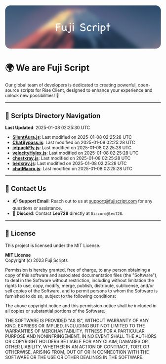 ![Banner](.github/b.webp)

# 🌍 **We are Fuji Script**

Our global team of developers is dedicated to creating powerful, open-source scripts for Rise Client, designed to enhance your experience and unlock new possibilities! 🌟

---
<!-- SCRIPTS_NAVIGATION_START -->
## 📂 **Scripts Directory Navigation**

**Last Updated**: 2025-01-08 02:25:30 UTC

- **[SilentAura.js](scripts/SilentAura.js)**: Last modified on 2025-01-08 02:25:28 UTC
- **[ChatBypass.js](scripts/ChatBypass.js)**: Last modified on 2025-01-08 02:25:28 UTC
- **[jetpackFly.js](scripts/jetpackFly.js)**: Last modified on 2025-01-08 02:25:28 UTC
- **[velocityHylex.js](scripts/velocityHylex.js)**: Last modified on 2025-01-08 02:25:28 UTC
- **[chestxray.js](scripts/chestxray.js)**: Last modified on 2025-01-08 02:25:28 UTC
- **[bedxray.js](scripts/bedxray.js)**: Last modified on 2025-01-08 02:25:28 UTC
- **[chatMacro.js](scripts/chatMacro.js)**: Last modified on 2025-01-08 02:25:28 UTC

<!-- SCRIPTS_NAVIGATION_END -->

---

## 💬 **Contact Us**  
- 📬 **Support Email**: Reach out to us at [support@fujiscript.com](mailto:support@fujiscript.com) for any questions or assistance.  
- 💬 **Discord**: Contact **Leo728** directly at `Discord@leo728`.

---

## 📜 **License**

This project is licensed under the MIT License.  

**MIT License**  
Copyright (c) 2023 Fuji Scripts  

Permission is hereby granted, free of charge, to any person obtaining a copy of this software and associated documentation files (the "Software"), to deal in the Software without restriction, including without limitation the rights to use, copy, modify, merge, publish, distribute, sublicense, and/or sell copies of the Software, and to permit persons to whom the Software is furnished to do so, subject to the following conditions:  

The above copyright notice and this permission notice shall be included in all copies or substantial portions of the Software.  

THE SOFTWARE IS PROVIDED "AS IS", WITHOUT WARRANTY OF ANY KIND, EXPRESS OR IMPLIED, INCLUDING BUT NOT LIMITED TO THE WARRANTIES OF MERCHANTABILITY, FITNESS FOR A PARTICULAR PURPOSE AND NONINFRINGEMENT. IN NO EVENT SHALL THE AUTHORS OR COPYRIGHT HOLDERS BE LIABLE FOR ANY CLAIM, DAMAGES OR OTHER LIABILITY, WHETHER IN AN ACTION OF CONTRACT, TORT OR OTHERWISE, ARISING FROM, OUT OF OR IN CONNECTION WITH THE SOFTWARE OR THE USE OR OTHER DEALINGS IN THE SOFTWARE.  
